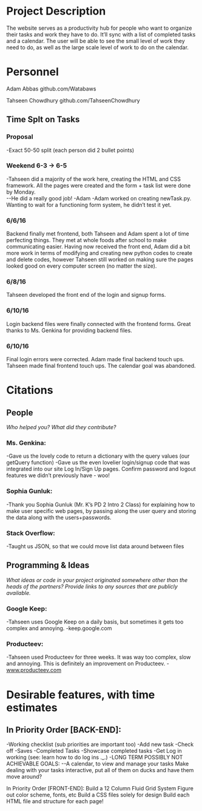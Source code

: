 # Project Description
The website serves as a productivity hub for people who want to organize their tasks and work they have to do. It’ll sync with a list of completed tasks and a calendar. The user will be able to see the small level of work they need to do, as well as the large scale level of work to do on the calendar.

# Personnel
Adam Abbas 
github.com/Watabaws

Tahseen Chowdhury
github.com/TahseenChowdhury

## Time Splt on Tasks
### Proposal
-Exact 50-50 split (each person did 2 bullet points)

### Weekend 6-3 → 6-5
-Tahseen did a majority of the work here, creating the HTML and CSS framework. All the pages were created and the form + task list were done by Monday. <Br/>
--He did a really good job! -Adam
-Adam worked on creating newTask.py. Wanting to wait for a functioning form system, he didn’t test it yet.

### 6/6/16
Backend finally met frontend, both Tahseen and Adam spent a lot of time perfecting things. They met at whole foods after school to make communicating easier. Having now received the front end, Adam did a bit more work in terms of modifying and creating new python codes to create and delete codes, however Tahseen still worked on making sure the pages looked good on every computer screen (no matter the size).

### 6/8/16
Tahseen developed the front end of the login and signup forms. 

### 6/10/16
Login backend files were finally connected with the frontend forms. Great thanks to Ms. Genkina for providing backend files.

### 6/10/16
Final login errors were corrected. Adam made final backend touch ups. Tahseen made final frontend touch ups. The calendar goal was abandoned.

# Citations

## People
_Who helped you? What did they contribute?_

### Ms. Genkina:
-Gave us the lovely code to return a dictionary with the query values (our getQuery function)
-Gave us the even lovelier login/signup code that was integrated into our site Log In/Sign Up pages. Confirm password and logout features we didn’t previously have - woo!

### Sophia Gunluk: 
-Thank you Sophia Gunluk (Mr. K’s PD 2 Intro 2 Class) for explaining how to make user specific web pages, by passing along the user query and storing the data along with the users+passwords.

### Stack Overflow:
-Taught us JSON, so that we could move list data around between files

## Programming & Ideas
_What ideas or code in your project originated somewhere other than the heads of the partners? Provide links to any sources that are publicly available._

### Google Keep:
-Tahseen uses Google Keep on a daily basis, but sometimes it gets too complex and annoying.
-keep.google.com

### Producteev:
-Tahseen used Producteev for three weeks. It was way too complex, slow and annoying. This is definitely an improvement on Producteev.
-www.producteev.com

# Desirable features, with time estimates

## In Priority Order [BACK-END]:
-Working checklist (sub priorities are important too)
-Add new task
-Check off
-Saves
-Completed Tasks
-Showcase completed tasks 
-Get Log in working (see: learn how to do log ins ._.)
-LONG TERM POSSIBLY NOT ACHIEVABLE GOALS:
--A calendar, to view and manage your tasks
Make dealing with your tasks interactive, put all of them on ducks and have them move around?

In Priority Order [FRONT-END]:
Build a 12 Column Fluid Grid System 
Figure out color scheme, fonts, etc
Build a CSS files solely for design
Build each HTML file and structure for each page!


